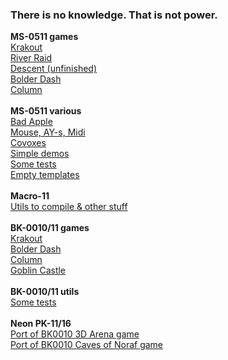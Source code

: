 ### There is no knowledge. That is not power.<br />
**MS-0511 games**<br />
[Krakout](../krakout/)<br />
[River Raid](../river/)<br />
[Descent (unfinished)](https://github.com/blairecas/descent/)<br />
[Bolder Dash](https://github.com/blairecas/bolder/)<br />
[Column](https://github.com/blairecas/column/)<br />
<br />
**MS-0511 various**<br />
[Bad Apple](../badapple/)<br />
[Mouse, AY-s, Midi](https://github.com/blairecas/mousetest/)<br />
[Covoxes](https://github.com/blairecas/spcplay/)<br />
[Simple demos](https://github.com/blairecas/kosich/)<br />
[Some tests](https://github.com/blairecas/uknc_tests/)<br />
[Empty templates](https://github.com/blairecas/template/)<br />
<br />
**Macro-11**<br />
[Utils to compile & other stuff](https://github.com/blairecas/scripts/)<br />
<br />
**BK-0010/11 games**<br />
[Krakout](https://github.com/blairecas/krakout_bk0011m/)<br />
[Bolder Dash](https://github.com/blairecas/bolder_bk0010/)<br />
[Column](https://github.com/blairecas/column_bk0010/)<br />
[Goblin Castle](https://github.com/blairecas/goblin2_bk/)<br />
<br />
**BK-0010/11 utils**<br />
[Some tests](https://github.com/blairecas/bk_tests/)<br />
<br />
**Neon PK-11/16**<br />
[Port of BK0010 3D Arena game](https://github.com/blairecas/bk3da_neon/)<br />
[Port of BK0010 Caves of Noraf game](https://github.com/blairecas/caves_neon/)<br />

